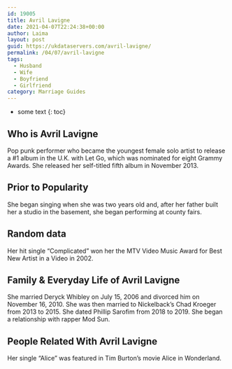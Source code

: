 ```yaml
---
id: 19005
title: Avril Lavigne
date: 2021-04-07T22:24:38+00:00
author: Laima
layout: post
guid: https://ukdataservers.com/avril-lavigne/
permalink: /04/07/avril-lavigne
tags:
  - Husband
  - Wife
  - Boyfriend
  - Girlfriend
category: Marriage Guides
---
```


* some text
{: toc}


## Who is Avril Lavigne
                  
                  
                  
Pop punk performer who became the youngest female solo artist to release a #1 album in the U.K. with Let Go, which was nominated for eight Grammy Awards. She released her self-titled fifth album in November 2013. 
                  
              
            
              
            
                
                
                
## Prior to Popularity
                  
                  
                  
She began singing when she was two years old and, after her father built her a studio in the basement, she began performing at county fairs. 
                  
              
            
              
            
                
                
                
## Random data
                  
                  
                  
Her hit single &#8220;Complicated&#8221; won her the MTV Video Music Award for Best New Artist in a Video in 2002. 
                  
              
            
              
            
                
                
                
## Family & Everyday Life of Avril Lavigne
                  
                  
                  
She married Deryck Whibley on July 15, 2006 and divorced him on November 16, 2010. She was then married to Nickelback&#8217;s Chad Kroeger from 2013 to 2015. She dated Phillip Sarofim from 2018 to 2019. She began a relationship with rapper Mod Sun.
                  
              
            
              
            
                
                
                
## People Related With Avril Lavigne
                  
                  
                  
Her single &#8220;Alice&#8221; was featured in Tim Burton&#8217;s movie Alice in Wonderland.  
                  
              
            
              
            
                
              
            
              
              
            
            
              
            
          
          
          